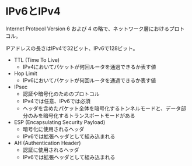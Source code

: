 # IPv6とIPv4

Internet Protocol Version 6 および 4 の略で、ネットワーク層におけるプロトコル。

IPアドレスの長さはIPv4で32ビット、IPv6で128ビット。

- TTL (Time To Live)
    - IPv4においてパケットが何回ルータを通過できるか表す値
- Hop Limit
    - IPv6においてパケットが何回ルータを通過できるか表す値
- IPsec
    - 認証や暗号化のためのプロトコル
    - IPv4では任意、IPv6では必須
    - ヘッダを含めたパケット全体を暗号化するトンネルモードと、データ部分のみを暗号化するトランスポートモードがある
- ESP (Encapsulating Security Payload)
    - 暗号化に使用されるヘッダ
    - IPv6では拡張ヘッダとして組み込まれる
- AH (Authentication Header)
    - 認証に使用されるヘッダ
    - IPv6では拡張ヘッダとして組み込まれる
